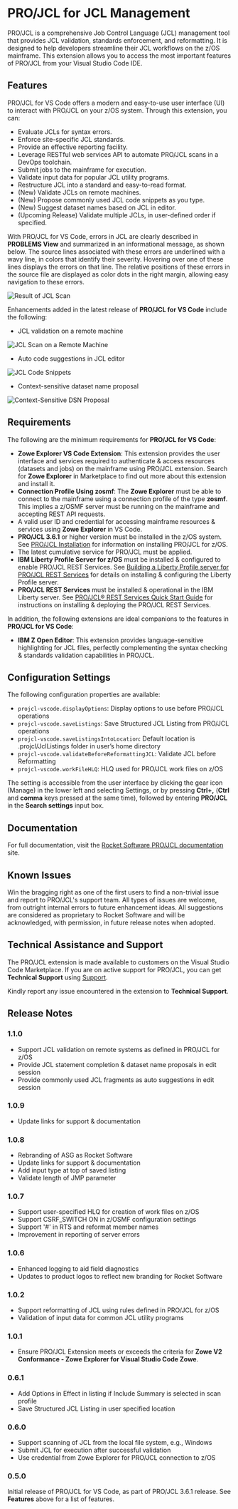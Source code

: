 # PRO/JCL for JCL Management

PRO/JCL is a comprehensive Job Control Language (JCL) management tool that provides JCL validation, standards enforcement, and reformatting. It is designed to help developers streamline their JCL workflows on the z/OS mainframe. This extension allows you to access the most important features of PRO/JCL from your Visual Studio Code IDE.

## Features

PRO/JCL for VS Code offers a modern and easy-to-use user interface (UI) to interact with PRO/JCL on your z/OS system. Through this extension, you can:

* Evaluate JCLs for syntax errors.
* Enforce site-specific JCL standards.
* Provide an effective reporting facility.
* Leverage RESTful web services API to automate PRO/JCL scans in a DevOps toolchain.
* Submit jobs to the mainframe for execution.
* Validate input data for popular JCL utility programs.
* Restructure JCL into a standard and easy-to-read format.
* (New) Validate JCLs on remote machines.
* (New) Propose commonly used JCL code snippets as you type.
* (New) Suggest dataset names based on JCL in editor.
* (Upcoming Release) Validate multiple JCLs, in user-defined order if specified.

With PRO/JCL for VS Code, errors in JCL are clearly described in **PROBLEMS View** and summarized in an informational message, as shown below. The source lines associated with these errors are underlined with a wavy line, in colors that identify their severity. Hovering over one of these lines displays the errors on that line. The relative positions of these errors in the source file are displayed as color dots in the right margin, allowing easy navigation to these errors.

![Result of JCL Scan](client/resources/animated_scan_result_demo.gif "Result of JCL Scan")

Enhancements added in the latest release of **PRO/JCL for VS Code** include the following:

* JCL validation on a remote machine

![JCL Scan on a Remote Machine](client/resources/projcl_vscode_remote_scan.gif "JCL Scan on a Remote Machine")

* Auto code suggestions in JCL editor

![JCL Code Snippets](client/resources/projcl_vscode_code_suggestion.gif "JCL Code Snippets")

* Context-sensitive dataset name proposal

![Context-Sensitive DSN Proposal](client/resources/projcl_vscode_dsn_proposal.gif "Context-Sensitive DSN Proposal")

## Requirements

The following are the minimum requirements for **PRO/JCL for VS Code**:

* **Zowe Explorer VS Code Extension**: This extension provides the user interface and services required to authenticate & access resources (datasets and jobs) on the mainframe using PRO/JCL extension. Search for **Zowe Explorer** in Marketplace to find out more about this extension and install it.
* **Connection Profile Using zosmf**: The **Zowe Explorer** must be able to connect to the mainframe using a connection profile of the type **zosmf**. This implies a z/OSMF server must be running on the mainframe and accepting REST API requests.
* A valid user ID and credential for accessing mainframe resources & services using **Zowe Explorer** in VS Code.
* **PRO/JCL 3.6.1** or higher version must be installed in the z/OS system. See [PRO/JCL Installation](https://docs.rocketsoftware.com/bundle/projcl_364/page/qgk1680148808788.html) for information on installing PRO/JCL for z/OS.
* The latest cumulative service for PRO/JCL must be applied.
* **IBM Liberty Profile Server for z/OS** must be installed & configured to enable PRO/JCL REST Services. See [Building a Liberty Profile server for PRO/JCL REST Services](https://docs.rocketsoftware.com/bundle/projcl_364/page/reb1680014883070.html) for details on installing & configuring the Liberty Profile server.
* **PRO/JCL REST Services** must be installed & operational in the IBM Liberty server. See [PRO/JCL® REST Services Quick Start Guide](https://docs.rocketsoftware.com/bundle/projcl_364/page/htd1680014857177.html) for instructions on installing & deploying the PRO/JCL REST Services.

In addition, the following extensions are ideal companions to the features in **PRO/JCL for VS Code**:

* **IBM Z Open Editor**: This extension provides language-sensitive highlighting for JCL files, perfectly complementing the syntax checking & standards validation capabilities in PRO/JCL.

## Configuration Settings

The following configuration properties are available:

* `projcl-vscode.displayOptions`: Display options to use before PRO/JCL operations
* `projcl-vscode.saveListings`: Save Structured JCL Listing from PRO/JCL operations
* `projcl-vscode.saveListingsIntoLocation`: Default location is .projcl/JclListings folder in user’s home directory
* `projcl-vscode.validateBeforeReformattingJCL`: Validate JCL before Reformatting
* `projcl-vscode.workFileHLQ`: HLQ used for PRO/JCL work files on z/OS

The setting is accessible from the user interface by clicking the gear icon (Manage) in the lower left and selecting Settings, or by pressing **Ctrl+,** (**Ctrl** and **comma** keys pressed at the same time), followed by entering **PRO/JCL** in the **Search settings** input box.

## Documentation

For full documentation, visit the [Rocket Software PRO/JCL documentation](https://docs.rocketsoftware.com/bundle/projcl_364/page/fok1680013680554.html) site.

## Known Issues

Win the bragging right as one of the first users to find a non-trivial issue and report to PRO/JCL's support team. All types of issues are welcome, from outright internal errors to future enhancement ideas. All suggestions are considered as proprietary to Rocket Software and will be acknowledged, with permission, in future release notes when adopted.

## Technical Assistance and Support

The PRO/JCL extension is made available to customers on the Visual Studio Code Marketplace. If you are on active support for PRO/JCL, you can get **Technical Support** using [Support](https://my.rocketsoftware.com/RocketCommunity).

Kindly report any issue encountered in the extension to **Technical Support**.

## Release Notes

### 1.1.0

* Support JCL validation on remote systems as defined in PRO/JCL for z/OS
* Provide JCL statement completion & dataset name proposals in edit session
* Provide commonly used JCL fragments as auto suggestions in edit session

### 1.0.9

* Update links for support & documentation

### 1.0.8

* Rebranding of ASG as Rocket Software
* Update links for support & documentation
* Add input type at top of saved listing
* Validate length of JMP parameter

### 1.0.7

* Support user-specified HLQ for creation of work files on z/OS
* Support CSRF_SWITCH ON in z/OSMF configuration settings
* Support '#' in RTS and reformat member names
* Improvement in reporting of server errors

### 1.0.6

* Enhanced logging to aid field diagnostics
* Updates to product logos to reflect new branding for Rocket Software

### 1.0.2

* Support reformatting of JCL using rules defined in PRO/JCL for z/OS
* Validation of input data for common JCL utility programs

### 1.0.1

* Ensure PRO/JCL Extension meets or exceeds the criteria for **Zowe V2 Conformance - Zowe Explorer for Visual Studio Code Zowe**.

### 0.6.1

* Add Options in Effect in listing if Include Summary is selected in scan profile
* Save Structured JCL Listing in user specified location

### 0.6.0

* Support scanning of JCL from the local file system, e.g., Windows
* Submit JCL for execution after successful validation
* Use credential from Zowe Explorer for PRO/JCL connection to z/OS

### 0.5.0

Initial release of PRO/JCL for VS Code, as part of PRO/JCL 3.6.1 release. See **Features** above for a list of features.
